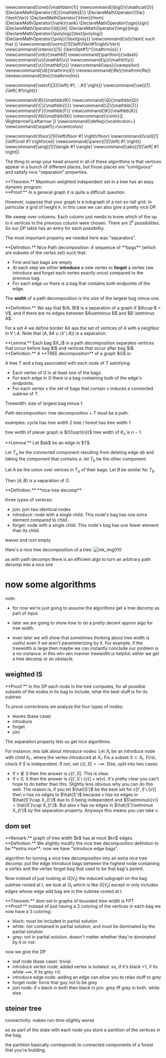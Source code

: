 \newcommand{\one}{\mathbbm{1}}
\newcommand{\bigO}{\mathcal{O}}
\DeclareMathOperator{\E}{\mathbb{E}}
\DeclareMathOperator{\Var}{\text{Var}}
\DeclareMathOperator{\Hom}{Hom}
\DeclareMathOperator{\rank}{rank}
\DeclareMathOperator{\sgn}{sgn}
\DeclareMathOperator{\Id}{Id}
\DeclareMathOperator{\img}{Img}
\DeclareMathOperator{\polylog}{\text{polylog}}
\DeclareMathOperator{\poly}{\text{poly}}
\newcommand{\st}{\text{ such that }}
\newcommand{\norm}[1]{\left\lVert#1\right\rVert}
\newcommand{\interior}[1]{ {\kern0pt#1}^{\mathrm{o}} }
\newcommand{\mb}{\mathbf}
\newcommand{\partition}{\vdash}
\newcommand{\x}{\mathbf{x}}
\newcommand{\y}{\mathbf{y}}
\newcommand{\z}{\mathbf{z}}
\newcommand{\eps}{\varepsilon}
\renewcommand{\d}{\mathrm{d}}
\renewcommand{\Re}{\mathrm{Re}}
\renewcommand{\Im}{\mathrm{Im}}

\newcommand{\setof}[2]{\left\{ #1\; : \;#2 \right\}}
\newcommand{\set}[1]{\left\{ #1\right\}}

\newcommand{\R}{\mathbb{R}}
\newcommand{\Q}{\mathbb{Q}}
\newcommand{\C}{\mathbb{C}}
\newcommand{\Z}{\mathbb{Z}}
\newcommand{\F}{\mathbb{F}}
\newcommand{\K}{\mathbb{K}}
\newcommand{\N}{\mathbb{N}}
\newcommand{\contr}{\[ \Rightarrow\!\Leftarrow \]}
\newcommand{\defeq}{\vcentcolon=}
\newcommand{\eqdef}{=\vcentcolon}

\newcommand{\floor}[1]{\left\lfloor #1 \right\rfloor}
\newcommand{\ceil}[1]{\left\lceil #1 \right\rceil}
\newcommand{\paren}[1]{\left( #1 \right)}
\newcommand{\ang}[1]{\langle #1 \rangle}
\newcommand{\abs}[1]{\left| #1 \right|}


The thing to wrap your head around in all of these algorithms is
that vertices appear in a bunch of different places, but those
places are "contiguous" and satisfy nice "separation" properties.

<div class="thm envbox">**Theorem.**
Maximum weighted independent set in a tree has an easy dynamic program.
</div>
<div class="pf envbox">**Proof.**
In a general graph it is quite a difficult question.

However, suppose that your graph is a subgraph of a not-so-tall
grid. In particular a grid of height $k$.
In this case we can also give a pretty nice DP.

We sweep over columns. 
Each column just needs to know which of the up to $k$ vertices in
the previous column were chosen. There are $2^{k}$ possibilities.
So our DP table has an entry for each possibility.

The most important property we needed here was "separators".
</div>


<div class="defn envbox">**Definition.**
Nice Path decomposition:
A sequence of **bags** (which are subsets of the vertex set) such
that:

- First and last bags are empty
- At each step we either **introduce** a new vertex or **forget**
    a vertex (we introduce and forget each vertex exactly once)
    compared to the previous bag.
- For each edge $uv$ there is a bag that contains both endpoints
    of the edge.

The **width** of a path decomposition is the size of the largest
bag minus one.

</div>

<div class="defn envbox">**Definition.**
We say that $(A, B)$ is a separation of a graph if $A\cup B = V$,
and if there are no edges between  $A\setminus B$ and  $B
\setminus A$.

For a set $A$ we define border $\partial A$ aas the set of
vertices of $A$ with a neighbor in $V\setminus A$.
Note that 
$(A, \partial A \cup (V\setminus A))$ is a separation.

</div>

<div class="lem envbox">**Lemma.**
Each bag $X_i$ in a path decomposition separates vertices that
occur before bag $i$ and vertices that occur after bag $i$.
</div>

<div class="defn envbox">**Definition.**
A **TREE decomposition** of a graph $G$ is: 

A tree $T$ and a bag associated with each *node* of $T$
satisfying:

- Each vertex of $G$ in at least one of the bags.
- For each edge in $G$ there is a bag containing both of the edge's endpoints.
- For each vertex $v$ the set of bags that contain
    $v$ induces a connected subtree of $T$.

Treewidth: size of largest bag minus 1

Path decomposition: tree decomposition + $T$ must be a path.

examples: 
cycle has tree width 2
tree / forest has tree width 1

tree width of planar graph is $O(\sqrt{n})$
tree width of  $K_n$ is $n-1.$
</div>

<div class="lem envbox">**Lemma.**
Let $ab$ be an edge in $T$.

Let $T_a$ be the connected component resulting from deleting edge
 $ab$ and taking the component that contains $a$.
 let $T_b$ be the other component.

 Let $A$ be the union over verices in $T_a$ of their bags.
 Let  $B$ be similar for $T_b$.

 Then $(A,B)$ is a separation of $G$.

</div>

<div class="defn envbox">**Definition.**
**nice tree decomp**

three types of vertices:

- join: join two identical nodes
- introduce: node with a single child. This node's bag has one
    extra element compared to child.
- forget: node with a single child. This node's bag has one fewer
    element than its child.

leaves and root empty

Here's a nice tree decomposition of a tree:
![ink_img010](src/images/ink_img010.png)

as with path decomps there is an efficient algo to turn an
arbitrary path decomp into a nice one
</div>

# now some algorithms

note: 
- for now we're just going to assume the algorithms get a tree
decomp as part of input.

- later we are going to show how to do a pretty decent approx
    algo for tree width.

- even later we will show that sometimes thinking about tree
    width is useful even if we aren't parameterizing by it. 
    For example, if the treewidth is large then maybe we can
    instantly conclude our problem is a no-instance. in this
    win-win manner treewidth is helpful: either we get a tree
    decomp or an obstacle.

## weighted IS

<div class="pf envbox">**Proof.**
In the DP each node in the tree computes, for all possible
subsets of the nodes in its bag to include, what the best stuff
is for its subtree.

To prove correctness we analyze the four types of nodes:

- leaves (base case)
- introduce
- forget
- join

The separation property lets us get nice algorithms.

For instance, lets talk about introduce nodes:
Let $X_t$ be an introduce node with child  $X_{t'}$, where the
vertex introduced at $X_t$.
Fix a subset $S\subset X_t$.
First, check if $S$ is independent. If not, set $c[t, S] =
-\infty$.
Else, split into two cases:

- If $v\notin S$ then the answer is $c[t',S]$. This is clear.
- If $v\in S$ then the answer is $c[t', S\setminus\{v\}] + w(v)$.
  It's pretty clear you can't hope to do better than this.
  Slightly less obvious why you can do this well.
  The reason is, if you let $\hat{S'}$ be the best set for
  $c[t', S\setminus\{v\}]$ then $v$ has no edges to $\hat{S'}$
  because  $v$ has no edges in $\hat{S'}\cap X_{t'}$ due to  $S$
  being independent and $S\setminus\{v\} = \hat{S'}\cap X_{t'}$.
  But also  $v$ has no edges in $\hat{S'}\setminus X_{t'}$ by the
  separation property.
  Anyways this means you can take $v$.

</div>

## dom set

<div class="rmk envbox">**Remark.**
graph of tree width $k$ has at msot $kn$ edges.
</div>

<div class="defn envbox">**Definition.**
We slightly modify the nice tree decomposition definition to be
**extra nice**: now we have "introduce edge bags".

algorithm for turning a nice tree decomposition into an extra
nice tree decomp: put the edge introduce bags between the highest
node containing a vertex and the vertex forget bag that used to
be that bag's parent.

Now instead of just looking at $G[V_t]$ the induced subgraph on
the bag subtree rooted at $t$, 
we look at $G_t$ which is like $G[V_t]$ except in only includes
edges whose edge add bag are in the subtree rooted at $t$.

</div>

<div class="thm envbox">**Theorem.**
dom set in graphs of bounded tree-width is FPT
</div>
<div class="pf envbox">**Proof.**
instead of just having a 2 coloring of the vertices in each bag
we now have a 3 coloring:

- black: must be included in partial solution
- white: not contained in partial solution, and must be dominated by the partial solution
- grey: not in partial solution. doesn't matter whether they're
    dominated by it or not.

now we give the DP

- leaf node (base case): trivial
- introduce vertex node: added vertex is isolated. so, if it's black
    $+1$, if its white  $+\infty$, if its grey $+0$. 
- introduce edge node: adding an edge can allow you to relax
    stuff to grey
- forget node: force that guy not to be grey
- join node: if $v$ black in both then black in join. grey iff
    grey in both. white else.

</div>


## steiner tree

connectivity. 
makes run-time slightly worse 

so as part of the state with each node you store a partition of
the vertices in the bag. 

the partition basically corresponds to connected components of a
forest that you're building.

